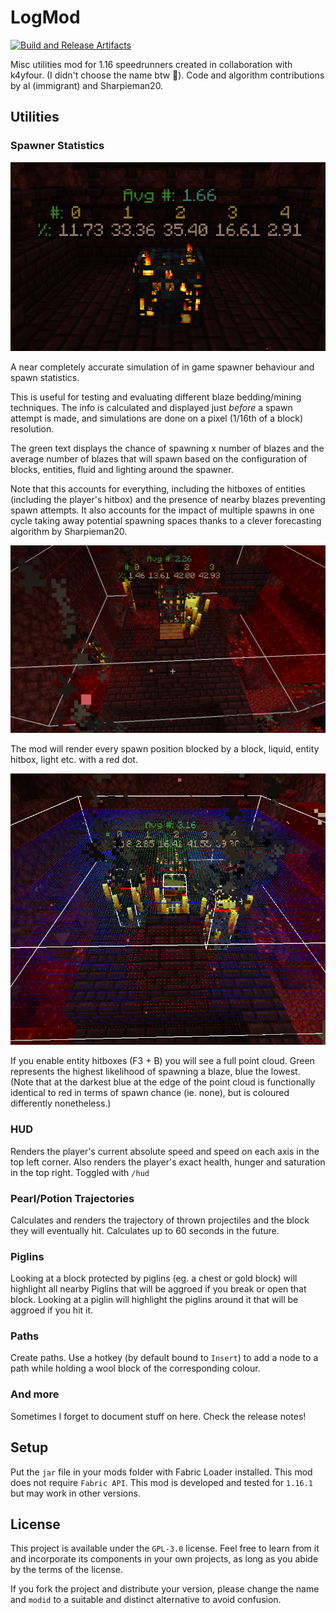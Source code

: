 # LogMod

[![Build and Release Artifacts](https://github.com/logwet/logmod/actions/workflows/build.yml/badge.svg)](https://github.com/logwet/logmod/actions/workflows/build.yml)

Misc utilities mod for 1.16 speedrunners created in collaboration with k4yfour. (I didn't choose the
name btw 👀). Code and algorithm contributions by al (immigrant) and Sharpieman20.

## Utilities

### Spawner Statistics

![spawner_info](assets/spawner/info.png)

A near completely accurate simulation of in game spawner behaviour and spawn statistics.

This is useful for testing and evaluating different blaze bedding/mining techniques. The info is
calculated and displayed just _before_ a spawn attempt is made, and simulations are done on a
pixel (1/16th of a block) resolution.

The green text displays the chance of spawning x number of blazes and the average number of blazes
that will spawn based on the configuration of blocks, entities, fluid and lighting around the
spawner.

Note that this accounts for everything, including the hitboxes of entities (including the player's
hitbox) and the presence of nearby blazes preventing spawn attempts. It also accounts for the impact
of multiple spawns in one cycle taking away potential spawning spaces thanks to a clever forecasting
algorithm by Sharpieman20.

![blocked_spawner_point_cloud](assets/spawner/blocked_point_cloud.png)

The mod will render every spawn position blocked by a block, liquid, entity hitbox, light etc. with
a red dot.

![full_spawner_point_cloud](assets/spawner/full_point_cloud.png)

If you enable entity hitboxes (F3 + B) you will see a full point cloud. Green represents the highest
likelihood of spawning a blaze, blue the lowest. (Note that at the darkest blue at the edge of the
point cloud is functionally identical to red in terms of spawn chance (ie. none), but is coloured
differently nonetheless.)

### HUD

Renders the player's current absolute speed and speed on each axis in the top left corner. Also
renders the player's exact health, hunger and saturation in the top right. Toggled with `/hud`

### Pearl/Potion Trajectories

Calculates and renders the trajectory of thrown projectiles and the block they will eventually hit.
Calculates up to 60 seconds in the future.

### Piglins

Looking at a block protected by piglins (eg. a chest or gold block) will highlight all nearby
Piglins that will be aggroed if you break or open that block. Looking at a piglin will highlight the
piglins around it that will be aggroed if you hit it.

### Paths

Create paths. Use a hotkey (by default bound to `Insert`) to add a node to a path while holding a
wool block of the corresponding colour.

### And more

Sometimes I forget to document stuff on here. Check the release notes!

## Setup

Put the `jar` file in your mods folder with Fabric Loader installed. This mod does not
require `Fabric API`. This mod is developed and tested for `1.16.1` but may work in other versions.

## License

This project is available under the `GPL-3.0` license. Feel free to learn from it and incorporate
its components in your own projects, as long as you abide by the terms of the license.

If you fork the project and distribute your version, please change the name and `modid` to a
suitable and distinct alternative to avoid confusion.
